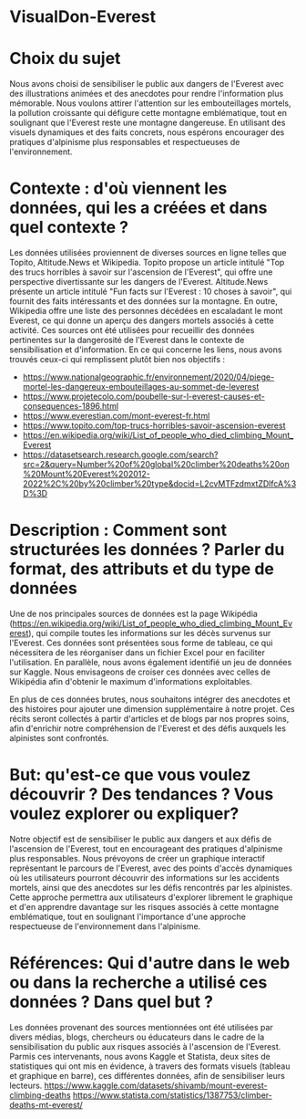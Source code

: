 # VisualDon-Everest

# Choix du sujet
Nous avons choisi de sensibiliser le public aux dangers de l'Everest avec des illustrations animées et des anecdotes pour rendre l'information plus mémorable. Nous voulons attirer l'attention sur les embouteillages mortels, la pollution croissante qui défigure cette montagne emblématique, tout en soulignant que l'Everest reste une montagne dangereuse. En utilisant des visuels dynamiques et des faits concrets, nous espérons encourager des pratiques d'alpinisme plus responsables et respectueuses de l'environnement.

# Contexte : d'où viennent les données, qui les a créées et dans quel contexte ?
Les données utilisées proviennent de diverses sources en ligne telles que Topito, Altitude.News et Wikipedia. Topito propose un article intitulé "Top des trucs horribles à savoir sur l'ascension de l'Everest", qui offre une perspective divertissante sur les dangers de l'Everest. Altitude.News présente un article intitulé "Fun facts sur l'Everest : 10 choses à savoir", qui fournit des faits intéressants et des données sur la montagne. En outre, Wikipedia offre une liste des personnes décédées en escaladant le mont Everest, ce qui donne un aperçu des dangers mortels associés à cette activité. Ces sources ont été utilisées pour recueillir des données pertinentes sur la dangerosité de l'Everest dans le contexte de sensibilisation et d'information.
En ce qui concerne les liens, nous avons trouvés ceux-ci qui remplissent plutôt bien nos objectifs :
- https://www.nationalgeographic.fr/environnement/2020/04/piege-mortel-les-dangereux-embouteillages-au-sommet-de-leverest
- https://www.projetecolo.com/poubelle-sur-l-everest-causes-et-consequences-1896.html
- https://www.everestian.com/mont-everest-fr.html
- https://www.topito.com/top-trucs-horribles-savoir-ascension-everest
- https://en.wikipedia.org/wiki/List_of_people_who_died_climbing_Mount_Everest
- https://datasetsearch.research.google.com/search?src=2&query=Number%20of%20global%20climber%20deaths%20on%20Mount%20Everest%202012-2022%2C%20by%20climber%20type&docid=L2cvMTFzdmxtZDlfcA%3D%3D 


# Description : Comment sont structurées les données ? Parler du format, des attributs et du type de données
Une de nos principales sources de données est la page Wikipédia (https://en.wikipedia.org/wiki/List_of_people_who_died_climbing_Mount_Everest), qui compile toutes les informations sur les décès survenus sur l'Everest. Ces données sont présentées sous forme de tableau, ce qui nécessitera de les réorganiser dans un fichier Excel pour en faciliter l'utilisation. En parallèle, nous avons également identifié un jeu de données sur Kaggle. Nous envisageons de croiser ces données avec celles de Wikipédia afin d'obtenir le maximum d'informations exploitables.

En plus de ces données brutes, nous souhaitons intégrer des anecdotes et des histoires pour ajouter une dimension supplémentaire à notre projet. Ces récits seront collectés à partir d'articles et de blogs par nos propres soins, afin d'enrichir notre compréhension de l'Everest et des défis auxquels les alpinistes sont confrontés.

# But: qu'est-ce que vous voulez découvrir ? Des tendances ? Vous voulez explorer ou expliquer?
Notre objectif est de sensibiliser le public aux dangers et aux défis de l'ascension de l'Everest, tout en encourageant des pratiques d'alpinisme plus responsables. Nous prévoyons de créer un graphique interactif représentant le parcours de l'Everest, avec des points d'accès dynamiques où les utilisateurs pourront découvrir des informations sur les accidents mortels, ainsi que des anecdotes sur les défis rencontrés par les alpinistes. Cette approche permettra aux utilisateurs d'explorer librement le graphique et d'en apprendre davantage sur les risques associés à cette montagne emblématique, tout en soulignant l'importance d'une approche respectueuse de l'environnement dans l'alpinisme.

# Références: Qui d'autre dans le web ou dans la recherche a utilisé ces données ? Dans quel but ? 
Les données provenant des sources mentionnées ont été utilisées par divers médias, blogs, chercheurs ou éducateurs dans le cadre de la sensibilisation du public aux risques associés à l'ascension de l'Everest.
Parmis ces intervenants, nous avons Kaggle et Statista, deux sites de statistiques qui ont mis en évidence, à travers des formats visuels (tableau et graphique en barre), ces différentes données, afin de sensibiliser leurs lecteurs.
https://www.kaggle.com/datasets/shivamb/mount-everest-climbing-deaths
https://www.statista.com/statistics/1387753/climber-deaths-mt-everest/